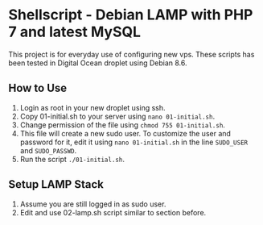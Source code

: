 Shellscript - Debian LAMP with PHP 7 and latest MySQL
=====================================================

This project is for everyday use of configuring new vps. These scripts has been tested in Digital Ocean droplet using Debian 8.6.

How to Use
----------

1. Login as root in your new droplet using ssh.
1. Copy 01-initial.sh to your server using `nano 01-initial.sh`.
1. Change permission of the file using `chmod 755 01-initial.sh`.
1. This file will create a new sudo user. To customize the user and password for it, edit it using `nano 01-initial.sh` in the line `SUDO_USER` and `SUDO_PASSWD`.
1. Run the script `./01-initial.sh`.

Setup LAMP Stack
----------------

1. Assume you are still logged in as sudo user.
1. Edit and use 02-lamp.sh script similar to section before.
